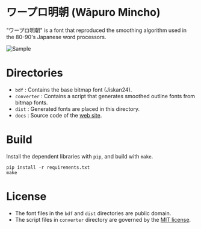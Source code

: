 # ワープロ明朝 (Wāpuro Mincho)

"ワープロ明朝" is a font that reproduced the smoothing algorithm used in the 80-90's Japanese word processors.

![Sample](https://irori.github.io/wapuro-mincho/poster.png)

# Directories
- `bdf` : Contains the base bitmap font (Jiskan24).
- `converter` : Contains a script that generates smoothed outline fonts from bitmap fonts.
- `dist` : Generated fonts are placed in this directory.
- `docs` : Source code of the [web site](https://irori.github.io/wapuro-mincho/).

# Build
Install the dependent libraries with `pip`, and build with `make`.

```
pip install -r requirements.txt
make
```

# License
- The font files in the `bdf` and `dist` directories are public domain.
- The script files in `converter` directory are governed by the [MIT license](LICENSE).

